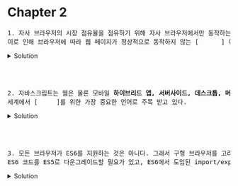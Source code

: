 # Chapter 2 

<pre>1. 자사 브라우저의 시장 점유율을 점유하기 위해 자사 브라우저에서만 동작하는 기능을 경쟁적으로 추가하기 시작했는데,<br>이로 인해 브라우저에 따라 웹 페이지가 정상적으로 동작하지 않는 [      ] 이슈가 발생하였다. 
</pre>

   <details>
      <summary>Solution</summary>
        <strong>크로스 브라우징</strong>: 웹 표준 기술을 채용하여 다른 기종/플랫폼에 따라 구현되는 기술을 비슷하게 만듬과 동시에 어느 한쪽에 최적화되어 치우치지 않도록 공통요소를 사용하여 웹페이지를 제작하는 기법
        
   </details> 

<br>
<br>
<br>

<pre>2. 자바스크립트는 웹은 물론 모바일 <strong>하이브리드 앱, 서버사이드, 데스크톱, 머신러닝, 로보틱스</strong> 프로그래밍 언어로서 <br>세계에서 [     ]를 위한 가장 중요한 언어로 주목 받고 있다. 
</pre>

   <details>
      <summary>Solution</summary>
        <strong>크로스 플랫폼</strong>: 둘 이상의 플랫폼에서 실행 가능한 소프트웨어라는 것을 뜻하는 용어
        
   </details> 

<br>
<br>
<br>

<pre>3. 모든 브라우저가 ES6를 지원하는 것은 아니다. 그래서 구형 브라우저를 고려해야하는 상황이라면 [      ]과 같은 트랜스파일러를 사용하여 <br>ES6 코드를 ES5로 다운그레이드할 필요가 있고, ES6에서 도입된 import/export 또한 지원하지 않는 경우가 있기때문에 [       ]과 같은 모듈 번들러를 사용해야 한다. 
</pre>

   <details>
      <summary>Solution</summary>
        <strong>Babel</strong>: 자바스크립트 컴파일러입니다. % 참고블로그 - https://devowen.com/293<br>
        <strong>Webpack</strong>: 웹에서 사용되는 모든 자원(assets)을 번들링 해주는 도구. % 참고 블로그 - https://codermun-log.tistory.com/m/436
   </details> 